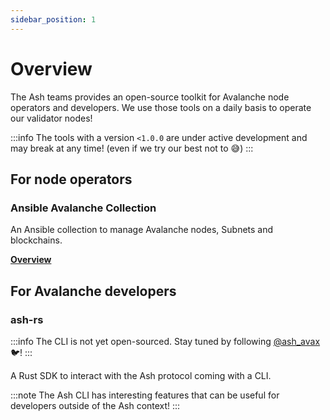 ```yaml
---
sidebar_position: 1
---
```


# Overview

The Ash teams provides an open-source toolkit for Avalanche node operators and developers.
We use those tools on a daily basis to operate our validator nodes!

:::info
The tools with a version `<1.0.0` are under active development and may break at any time! (even if we try our best not to 😅)
:::

## For node operators

### Ansible Avalanche Collection

An Ansible collection to manage Avalanche nodes, Subnets and blockchains.

[**Overview**](./ansible-avalanche-collection/overview)

## For Avalanche developers

### ash-rs

:::info
The CLI is not yet open-sourced. Stay tuned by following [@ash_avax](https://twitter.com/ash_avax) 🐦!
:::

A Rust SDK to interact with the Ash protocol coming with a CLI.

:::note
The Ash CLI has interesting features that can be useful for developers outside of the Ash context!
:::
